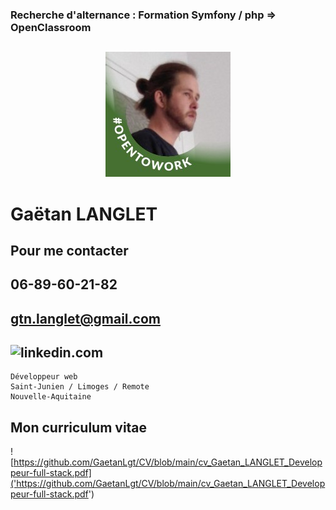 ### Recherche d'alternance : Formation Symfony / php => OpenClassroom
##

<div align="center">
	
![Alt Text](https://github.com/GaetanLgt/CV/blob/main/photo.png?raw=true)

</div>

Gaëtan LANGLET
===



## Pour me contacter

06-89-60-21-82
-
gtn.langlet@gmail.com
-
![linkedin.com]('https://www.linkedin.com/in/ga%C3%ABtan-langlet-web-developpeur/')
-

	Développeur web
	Saint-Junien / Limoges / Remote
	Nouvelle-Aquitaine

###
Mon curriculum vitae
---

<div>
	
![https://github.com/GaetanLgt/CV/blob/main/cv_Gaetan_LANGLET_Developpeur-full-stack.pdf]('https://github.com/GaetanLgt/CV/blob/main/cv_Gaetan_LANGLET_Developpeur-full-stack.pdf')
	
</div>

###

